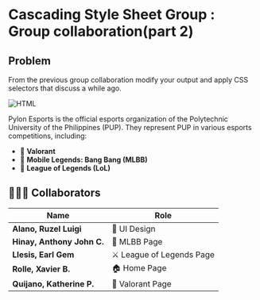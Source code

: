 
# Cascading Style Sheet Group : Group collaboration(part 2)

## Problem
From the previous group collaboration modify
your output and apply CSS selectors that
discuss a while ago.


![HTML](https://img.shields.io/badge/HTML5-%23E34F26.svg?&style=for-the-badge&logo=html5&logoColor=white)  

Pylon Esports is the official esports organization of the Polytechnic University of the Philippines (PUP). They represent PUP in various esports competitions, including:

- 🎯 **Valorant**  
- 📱 **Mobile Legends: Bang Bang (MLBB)**  
- 🏹 **League of Legends (LoL)**  

## 👷👷‍♀️ Collaborators


| Name | Role |
|------|------|
| **Alano, Ruzel Luigi** | 🎨 UI Design |
| **Hinay, Anthony John C.** | 📲 MLBB Page |
| **Llesis, Earl Gem** | ⚔️ League of Legends Page |
| **Rolle, Xavier B.** | 🏠 Home Page |
| **Quijano, Katherine P.** | 🎯 Valorant Page |